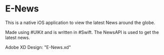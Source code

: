 # E-News

This is a native iOS application to view the latest News around the globe.

Made using #UIKit and is written in #Swift.
The NewsAPI is used to get the latest news. 

Adobe XD Design: "E-News.xd"
